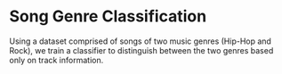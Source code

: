 # Song Genre Classification
Using a dataset comprised of songs of two music genres (Hip-Hop and Rock), we train a classifier to distinguish between the two genres based only on track information. 
